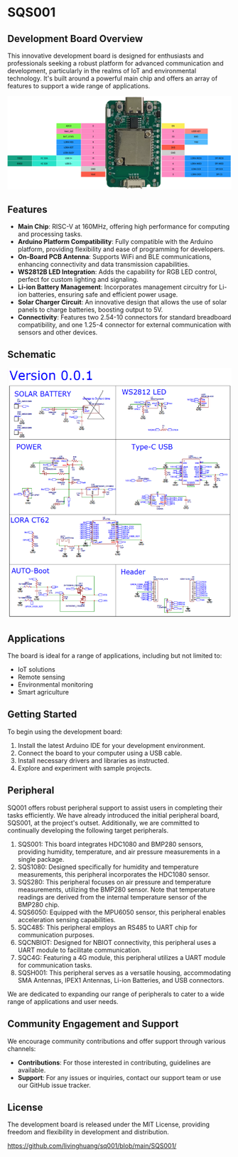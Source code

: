 # SQS001

## Development Board Overview

This innovative development board is designed for enthusiasts and professionals seeking a robust platform for advanced communication and development, particularly in the realms of IoT and environmental technology. It's built around a powerful main chip and offers an array of features to support a wide range of applications.

![SQ001 Development Board](https://github.com/livinghuang/sq001/blob/main/SQ001.png?raw=true)

## Features

- **Main Chip**: RISC-V at 160MHz, offering high performance for computing and processing tasks.
- **Arduino Platform Compatibility**: Fully compatible with the Arduino platform, providing flexibility and ease of programming for developers.
- **On-Board PCB Antenna**: Supports WiFi and BLE communications, enhancing connectivity and data transmission capabilities.
- **WS2812B LED Integration**: Adds the capability for RGB LED control, perfect for custom lighting and signaling.
- **Li-ion Battery Management**: Incorporates management circuitry for Li-ion batteries, ensuring safe and efficient power usage.
- **Solar Charger Circuit**: An innovative design that allows the use of solar panels to charge batteries, boosting output to 5V.
- **Connectivity**: Features two 2.54-10 connectors for standard breadboard compatibility, and one 1.25-4 connector for external communication with sensors and other devices.

## Schematic

![SQ001 Schematic](https://github.com/livinghuang/sq001/blob/main/schematic_sq001.png?raw=true)

## Applications

The board is ideal for a range of applications, including but not limited to:
- IoT solutions
- Remote sensing
- Environmental monitoring
- Smart agriculture

## Getting Started

To begin using the development board:
1. Install the latest Arduino IDE for your development environment.
2. Connect the board to your computer using a USB cable.
3. Install necessary drivers and libraries as instructed.
4. Explore and experiment with sample projects.

## Peripheral

SQ001 offers robust peripheral support to assist users in completing their tasks efficiently. We have already introduced the initial peripheral board, SQS001, at the project's outset. Additionally, we are committed to continually developing the following target peripherals.

1. SQS001: This board integrates HDC1080 and BMP280 sensors, providing humidity, temperature, and air pressure measurements in a single package.
2. SQS1080: Designed specifically for humidity and temperature measurements, this peripheral incorporates the HDC1080 sensor.
3. SQS280: This peripheral focuses on air pressure and temperature measurements, utilizing the BMP280 sensor. Note that temperature readings are derived from the internal temperature sensor of the BMP280 chip.
4. SQS6050: Equipped with the MPU6050 sensor, this peripheral enables acceleration sensing capabilities.
5. SQC485: This peripheral employs an RS485 to UART chip for communication purposes.
6. SQCNBIOT: Designed for NBIOT connectivity, this peripheral uses a UART module to facilitate communication.
7. SQC4G: Featuring a 4G module, this peripheral utilizes a UART module for communication tasks.
8. SQSH001: This peripheral serves as a versatile housing, accommodating SMA Antennas, IPEX1 Antennas, Li-ion Batteries, and USB connectors.

We are dedicated to expanding our range of peripherals to cater to a wide range of applications and user needs.

## Community Engagement and Support

We encourage community contributions and offer support through various channels:
- **Contributions**: For those interested in contributing, guidelines are available.
- **Support**: For any issues or inquiries, contact our support team or use our GitHub issue tracker.

## License

The development board is released under the MIT License, providing freedom and flexibility in development and distribution.

<!-- # Peripheral Board Link -->
<!-- ## SQS001 -->

https://github.com/livinghuang/sq001/blob/main/SQS001/


